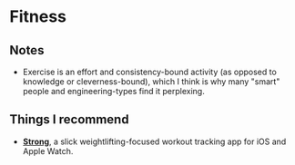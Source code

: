 # Fitness

## Notes
- Exercise is an effort and consistency-bound activity (as opposed to knowledge or cleverness-bound), which I think is why many "smart" people and engineering-types find it perplexing.

## Things I recommend
- [**Strong**](https://strong.app), a slick weightlifting-focused workout tracking app for iOS and Apple Watch.